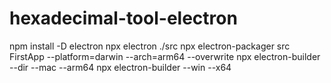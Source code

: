 # hexadecimal-tool-electron
npm install -D electron
npx electron ./src
npx electron-packager src FirstApp --platform=darwin --arch=arm64 --overwrite
npx electron-builder --dir --mac --arm64
npx electron-builder --win --x64